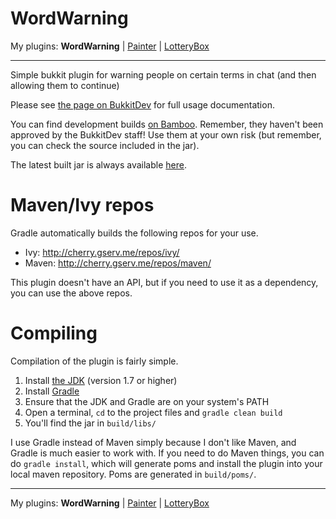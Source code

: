 WordWarning
===========

My plugins: **WordWarning** | [Painter](https://github.com/gdude2002/Painter) | [LotteryBox](https://github.com/gdude2002/LotteryBox)

---

Simple bukkit plugin for warning people on certain terms in chat (and then allowing them to continue)

Please see [the page on BukkitDev](http://dev.bukkit.org/bukkit-plugins/wordwarning/) for full usage documentation.

You can find development builds [on Bamboo](http://bamboo.gserv.me/browse/PLUG-WORD).
Remember, they haven't been approved by the BukkitDev staff! Use them at your own risk (but remember, you can check the
source included in the jar).

The latest built jar is always available
[here](http://bamboo.gserv.me/browse/PLUG-WORD/latest/artifact/JOB1/Version-agnostic-jar/WordWarning.jar).

Maven/Ivy repos
===============

Gradle automatically builds the following repos for your use.

* Ivy: http://cherry.gserv.me/repos/ivy/
* Maven: http://cherry.gserv.me/repos/maven/

This plugin doesn't have an API, but if you need to use it as a dependency, you can use the above repos.

Compiling
=========

Compilation of the plugin is fairly simple.

1. Install [the JDK](http://www.oracle.com/technetwork/java/javase/downloads/jdk7-downloads-1880260.html) (version 1.7 or higher)
2. Install [Gradle](http://www.gradle.org/)
3. Ensure that the JDK and Gradle are on your system's PATH
4. Open a terminal, `cd` to the project files and `gradle clean build`
5. You'll find the jar in `build/libs/`

I use Gradle instead of Maven simply because I don't like Maven, and Gradle is much easier to work with.
If you need to do Maven things, you can do `gradle install`, which will generate poms and install the plugin
into your local maven repository. Poms are generated in `build/poms/`.

---

My plugins: **WordWarning** | [Painter](https://github.com/gdude2002/Painter) | [LotteryBox](https://github.com/gdude2002/LotteryBox)
